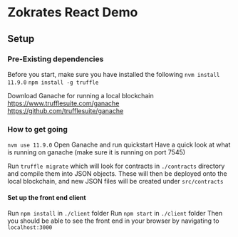 # Zokrates React Demo

## Setup


### Pre-Existing dependencies
Before you start, make sure you have installed the following
`nvm install 11.9.0`
`npm install -g truffle`

Download Ganache for running a local blockchain
https://www.trufflesuite.com/ganache
https://github.com/trufflesuite/ganache

### How to get going
`nvm use 11.9.0`
Open Ganache and run quickstart
Have a quick look at what is running on ganache (make sure it is running on port 7545)

Run `truffle migrate` which will look for contracts in `./contracts` directory and compile them into JSON objects.
These will then be deployed onto the local blockchain, and new JSON files will be created under `src/contracts`

#### Set up the front end client
Run `npm install` in `./client` folder
Run `npm start` in `./client` folder
Then you should be able to see the front end in your browser by navigating to `localhost:3000` 
